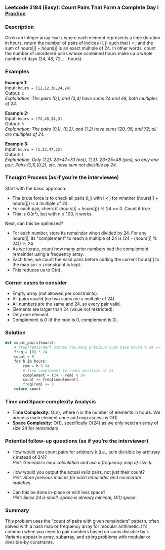 ### Leetcode 3184 (Easy): Count Pairs That Form a Complete Day I [Practice](https://leetcode.com/problems/count-pairs-that-form-a-complete-day-i)

### Description  
Given an integer array `hours` where each element represents a time duration in hours, return the number of pairs of indices (i, j) such that i < j and the sum of hours[i] + hours[j] is an exact multiple of 24. In other words, count the number of unordered pairs whose combined hours make up a whole number of days (24, 48, 72, ... hours).

### Examples  

**Example 1:**  
Input: `hours = [12,12,30,24,24]`  
Output: `2`  
*Explanation: The pairs (0,1) and (3,4) have sums 24 and 48, both multiples of 24.*

**Example 2:**  
Input: `hours = [72,48,24,3]`  
Output: `3`  
*Explanation: The pairs (0,1), (0,2), and (1,2) have sums 120, 96, and 72; all are multiples of 24.*

**Example 3:**  
Input: `hours = [1,23,47,25]`  
Output: `1`  
*Explanation: Only (1,2): 23+47=70 (not), (1,3): 23+25=48 (yes), so only one pair. Pairs (0,1),(0,2), etc. have sum not divisible by 24.*

### Thought Process (as if you’re the interviewee)  
Start with the basic approach:  
- The brute force is to check all pairs (i,j) with i < j for whether (hours[i] + hours[j]) is a multiple of 24.  
- For each pair, check if (hours[i] + hours[j]) % 24 == 0. Count if true.  
- This is O(n²), but with n ≤ 100, it works.

Next, can this be optimized?  
- For each number, store its remainder when divided by 24. For any hours[i], its "complement" to reach a multiple of 24 is (24 - (hours[i] % 24)) % 24.
- As we iterate, count how many prior numbers had the complement remainder using a frequency array.
- Each time, we count the valid pairs before adding the current hours[i] to the map so i < j constraint is kept.
- This reduces us to O(n).

### Corner cases to consider  
- Empty array (not allowed per constraints).
- All pairs invalid (no two sums are a multiple of 24).
- All numbers are the same and 24, so every pair valid.
- Elements are larger than 24 (value not restricted).
- Only one element.
- Complement is 0 (if the mod is 0, complement is 0).

### Solution

```python
def count_pairs(hours):
    # freq[remainder] stores how many previous nums have hours % 24 == remainder
    freq = [0] * 24
    count = 0
    for h in hours:
        rem = h % 24
        # find complement to reach multiple of 24
        complement = (24 - rem) % 24
        count += freq[complement]
        freq[rem] += 1
    return count
```

### Time and Space complexity Analysis  

- **Time Complexity:** O(n), where n is the number of elements in hours. We process each element once and map access is O(1).
- **Space Complexity:** O(1), specifically O(24) as we only need an array of size 24 for remainders.

### Potential follow-up questions (as if you’re the interviewer)  

- How would you count pairs for arbitrary k (i.e., sum divisible by arbitrary k instead of 24)?  
  *Hint: Generalize mod calculation and use a frequency map of size k.*

- How would you output the actual valid pairs, not just their count?  
  *Hint: Store previous indices for each remainder and enumerate matches.*

- Can this be done in-place or with less space?  
  *Hint: Since 24 is small, space is already minimal; O(1) space.*

### Summary
This problem uses the "count of pairs with given remainders" pattern, often solved with a hash map or frequency array for modular arithmetic. It's common when you need to pair numbers based on sums divisible by k. Variants appear in array, subarray, and string problems with modular or divisible-by constraints.